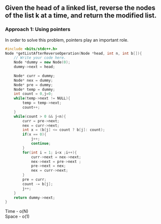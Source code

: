 ## Given the head of a linked list, reverse the nodes of the list k at a time, and return the modified list.

### Approach 1: Using pointers

In order to solve this problem, pointers play an important role. 

```c++
#include <bits/stdc++.h> 
Node *getListAfterReverseOperation(Node *head, int n, int b[]){
	// Write your code here.
    Node *dummy = new Node(0);
    dummy->next = head;
    
    Node* curr = dummy;
    Node* nex = dummy;
    Node* pre = dummy;
    Node* temp = dummy;
    int count = 0,j=0;
    while(temp->next != NULL){
        temp = temp->next;
        count++;
    }
    while(count > 0 && j<n){
        curr = pre->next;
        nex = curr->next;
        int x = (b[j] <= count ? b[j]: count);
        if(x == 0){
            j++;
            continue;
        }
        for(int i = 1; i<x ;i++){
            curr->next = nex->next;
            nex->next = pre->next ;
            pre->next = nex;
            nex = curr->next;
        }
        pre = curr;
        count -= b[j];
        j++;
    }
    return dummy->next;
}
```
Time - o(N) </br>
Space - o(1)

